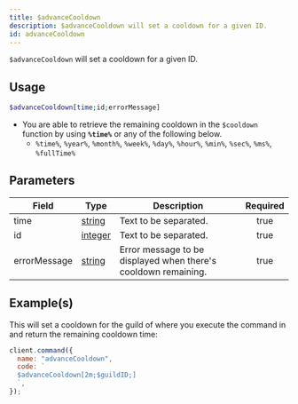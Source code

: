 ```yaml
---
title: $advanceCooldown
description: $advanceCooldown will set a cooldown for a given ID.
id: advanceCooldown
---
```


`$advanceCooldown` will set a cooldown for a given ID.

## Usage

```php
$advanceCooldown[time;id;errorMessage]
```

- You are able to retrieve the remaining cooldown in the `$cooldown` function by using **`%time%`** or any of the
  following below.
  - `%time%`, `%year%`, `%month%`, `%week%`, `%day%`, `%hour%`, `%min%`, `%sec%`, `%ms%`, `%fullTime%`

## Parameters

| Field        | Type                                                                                                | Description                                                    | Required |
| ------------ | --------------------------------------------------------------------------------------------------- | -------------------------------------------------------------- | :------: |
| time         | [string](https://developer.mozilla.org/en-US/docs/Web/JavaScript/Reference/Global_Objects/String)   | Text to be separated.                                          |   true   |
| id           | [integer](https://developer.mozilla.org/en-US/docs/Web/JavaScript/Reference/Global_Objects/Integer) | Text to be separated.                                          |   true   |
| errorMessage | [string](https://developer.mozilla.org/en-US/docs/Web/JavaScript/Reference/Global_Objects/String)   | Error message to be displayed when there's cooldown remaining. |   true   |

## Example(s)

This will set a cooldown for the guild of where you execute the command in and return the remaining cooldown time:

```javascript
client.command({
  name: "advanceCooldown",
  code: `
  $advanceCooldown[2m;$guildID;]
  `,
});
```
